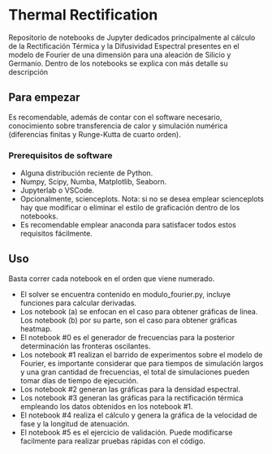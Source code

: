 # Thermal Rectification

Repositorio de notebooks de Jupyter dedicados principalmente al cálculo de la Rectificación Térmica y la Difusividad Espectral presentes en el modelo de Fourier de una dimensión para una aleación de Silicio y Germanio. Dentro de los notebooks se explica con más detalle su descripción

## Para empezar

Es recomendable, además de contar con el software necesario, conocimiento sobre transferencia de calor y simulación numérica (diferencias finitas y Runge-Kutta de cuarto orden).

### Prerequisitos de software

* Alguna distribución reciente de Python.
* Numpy, Scipy, Numba, Matplotlib, Seaborn.
* Jupyterlab o VSCode.
* Opcionalmente, scienceplots. Nota: si no se desea emplear scienceplots hay que modificar o eliminar el estilo de graficación dentro de los notebooks.
* Es recomendable emplear anaconda para satisfacer todos estos requisitos fácilmente.

## Uso

Basta correr cada notebook en el orden que viene numerado.

* El solver se encuentra contenido en modulo_fourier.py, incluye funciones para calcular derivadas.
* Los notebook (a) se enfocan en el caso para obtener gráficas de linea. Los notebook (b) por su parte, son el caso para obtener gráficas heatmap.
* El notebook #0 es el generador de frecuencias para la posterior determinación las fronteras oscilantes.
* Los notebook #1 realizan el barrido de experimentos sobre el modelo de Fourier, es importante considerar que para tiempos de simulación largos y una gran cantidad de frecuencias, el total de simulaciones pueden tomar días de tiempo de ejecución.  
* Los notebook #2 generan las gráficas para la densidad espectral.
* Los notebook #3 generan las gráficas para la rectificación térmica empleando los datos obtenidos en los notebook #1.
* El notebook #4 realiza el cálculo y genera la gráfica de la velocidad de fase y la longitud de atenuación.
* El notebook #5 es el ejercicio de validación. Puede modificarse facilmente para realizar pruebas rápidas con el código.